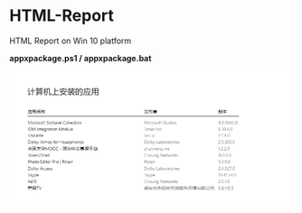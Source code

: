 # HTML-Report

HTML Report on Win 10 platform

**appxpackage.ps1 / appxpackage.bat**

![Preview for appxpackage.ps1](.\Snipaste_2019-03-19_09-15-15.png)
